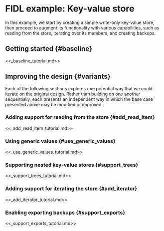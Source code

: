 # FIDL example: Key-value store

In this example, we start by creating a simple write-only key-value store, then
proceed to augment its functionality with various capabilities, such as reading
from the store, iterating over its members, and creating backups.

## Getting started {#baseline}

<<_baseline_tutorial.md>>

## Improving the design {#variants}

Each of the following sections explores one potential way that we could iterate
on the original design. Rather than building on one another sequentially, each
presents an independent way in which the base case presented above may be
modified or improved.

<!-- DO_NOT_REMOVE_COMMENT (Why? See: /tools/fidl/scripts/canonical_example/README.md) -->

### Adding support for reading from the store {#add_read_item}

<<_add_read_item_tutorial.md>>

### Using generic values {#use_generic_values}

<<_use_generic_values_tutorial.md>>

### Supporting nested key-value stores {#support_trees}

<<_support_trees_tutorial.md>>

### Adding support for iterating the store {#add_iterator}

<<_add_iterator_tutorial.md>>

### Enabling exporting backups {#support_exports}

<<_support_exports_tutorial.md>>

<!-- /DO_NOT_REMOVE_COMMENT (Why? See: /tools/fidl/scripts/canonical_example/README.md) -->
